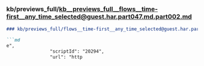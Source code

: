 ### kb/previews_full/kb__previews_full__flows__time-first__any_time_selected@guest.har.part047.md.part002.md

```md
### kb/previews_full/flows__time-first__any_time_selected@guest.har.part047.md (part 002)

```md
e",
                "scriptId": "20294",
                "url": "http
```

```

```
